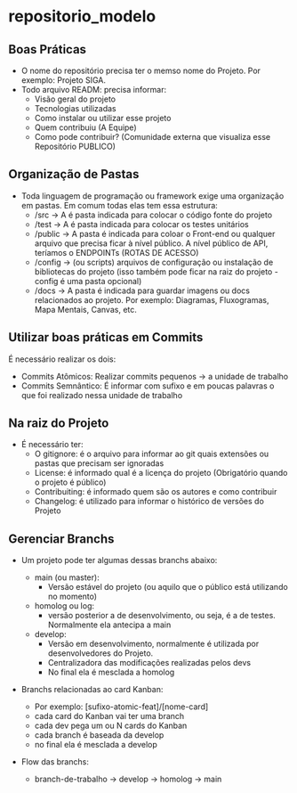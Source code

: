 # repositorio_modelo

## Boas Práticas
- O nome do repositório precisa ter o memso nome do Projeto. Por exemplo: Projeto SIGA.
- Todo arquivo READM: precisa informar:
  - Visão geral do projeto
  - Tecnologias utilizadas
  - Como instalar ou utilizar esse projeto
  - Quem contribuiu (A Equipe)
  - Como pode contribuir? (Comunidade externa que visualiza esse Repositório PUBLICO)

## Organização de Pastas
- Toda linguagem de programação ou framework exige uma organização em pastas. Em comum todas elas tem essa estrutura:
  - /src -> A é pasta indicada para colocar o código fonte do projeto
  - /test -> A é pasta indicada para colocar os testes unitários
  - /public ->  A pasta é indicada para coloar o Front-end ou qualquer arquivo que precisa ficar à nível público. A nível público de API, teríamos o ENDPOINTs (ROTAS DE ACESSO)
  - /config -> (ou scripts) arquivos de configuração ou instalação de bibliotecas do projeto (isso também pode ficar na raiz do projeto - config é uma pasta opcional)
  - /docs -> A pasta é indicada para guardar imagens ou docs relacionados ao projeto. Por exemplo: Diagramas, Fluxogramas, Mapa Mentais, Canvas, etc.

## Utilizar boas práticas em Commits
É necessário realizar os dois:
  - Commits Atômicos: Realizar commits pequenos -> a unidade de trabalho
  - Commits Semnântico: É informar com sufixo e em poucas palavras o que foi realizado nessa unidade de trabalho

## Na raiz do Projeto
- É necessário ter:
  - O gitignore: é o arquivo para informar ao git quais extensões ou pastas que precisam ser ignoradas
  - License: é informado qual é a licença do projeto (Obrigatório quando o projeto é público)
  - Contribuiting: é informado quem são os autores e como contribuir
  - Changelog: é utilizado para informar o histórico de versões do Projeto

## Gerenciar Branchs
- Um projeto pode ter algumas dessas branchs abaixo:
  - main (ou master): 
    - Versão estável do projeto (ou aquilo que o público está utilizando no momento)
  - homolog ou log:
    - versão posterior a de desenvolvimento, ou seja, é a de testes. Normalmente ela antecipa a main
  - develop: 
    - Versão em desenvolvimento, normalmente é utilizada por desenvolvedores do Projeto. 
    - Centralizadora das modificações realizadas pelos devs
    - No final ela é mesclada a homolog

- Branchs relacionadas ao card Kanban:
  - Por exemplo:  [sufixo-atomic-feat]/[nome-card]
  - cada card do Kanban vai ter uma branch
  - cada dev pega um ou N cards do Kanban
  - cada branch é baseada da develop
  - no final ela é mesclada a develop

- Flow das branchs:
  - branch-de-trabalho -> develop -> homolog -> main